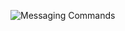 ![Messaging Commands](https://raw.githubusercontent.com/libbitcoin/libbitcoin-explorer/master/img/messaging-commands.png)
